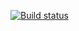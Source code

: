 [![Build status](https://ci.appveyor.com/api/projects/status/b1gc7cfmgfn3sw4j?svg=true)](https://ci.appveyor.com/project/vmlysenkov/api)